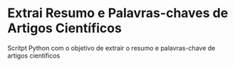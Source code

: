 # Extrai Resumo e Palavras-chaves de Artigos Científicos
Scritpt Python com o objetivo de extrair o resumo e palavras-chave de artigos científicos
